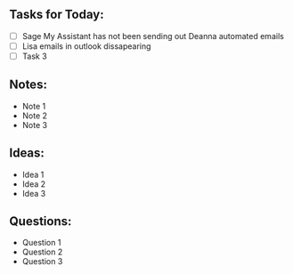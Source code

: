 ## Tasks for Today:

- [ ] Sage My Assistant has not been sending out Deanna automated emails
- [ ] Lisa emails in outlook dissapearing
- [ ] Task 3

## Notes:

- Note 1
- Note 2
- Note 3

## Ideas:

- Idea 1
- Idea 2
- Idea 3

## Questions:

- Question 1
- Question 2
- Question 3